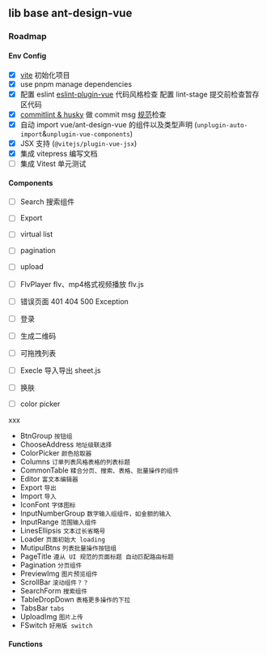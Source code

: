 ## lib base ant-design-vue  

### Roadmap  

#### Env Config  

- [x] [vite](https://vitejs.cn/) 初始化项目
- [x] use pnpm manage dependencies  
- [x] 配置 eslint [eslint-plugin-vue](https://eslint.vuejs.org/rules/) 代码风格检查 配置 lint-stage 提交前检查暂存区代码  
- [x] [commitlint & husky](https://commitlint.js.org/#/guides-local-setup) 做 commit msg [规范](https://github.com/conventional-changelog/commitlint/#what-is-commitlint)检查   
- [x] 自动 import vue/ant-design-vue 的组件以及类型声明 (`unplugin-auto-import`&`unplugin-vue-components`)  
- [x] JSX 支持 (`@vitejs/plugin-vue-jsx`)  
- [x] 集成 vitepress 编写文档  
- [ ] 集成 Vitest 单元测试  

#### Components  

- [ ] Search 搜索组件   
- [ ] Export  
- [ ] virtual list  
- [ ] pagination  
- [ ] upload  
- [ ] FlvPlayer  flv、mp4格式视频播放 flv.js
- [ ] 错误页面 401 404 500 Exception  
- [ ] 登录  
- [ ] 生成二维码  
- [ ] 可拖拽列表  
- [ ] Execle 导入导出 sheet.js  
- [ ] 换肤
- [ ] color picker


xxx 
- BtnGroup `按钮组`
- ChooseAddress `地址级联选择`
- ColorPicker `颜色拾取器`
- Columns `订单列表风格表格的列表标题`
- CommonTable `糅合分页、搜索、表格、批量操作的组件`
- Editor `富文本编辑器`
- Export `导出`
- Import `导入`
- IconFont `字体图标`
- InputNumberGroup `数字输入组组件，如金额的输入`
- InputRange `范围输入组件`
- LinesEllipsis `文本过长省略号`
- Loader `页面初始大 loading`
- MutipulBtns `列表批量操作按钮组`
- PageTitle `遵从 UI 规范的页面标题 自动匹配路由标题`
- Pagination `分页组件`
- PreviewImg `图片预览组件`
- ScrollBar `滚动组件？？`
- SearchForm `搜索组件`
- TableDropDown `表格更多操作的下拉`
- TabsBar `tabs`
- UploadImg `图片上传`
- FSwitch `好用版 switch `
#### Functions  

